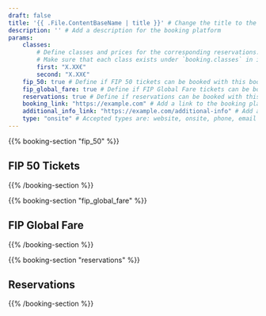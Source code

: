 ```yaml
---
draft: false
title: '{{ .File.ContentBaseName | title }}' # Change the title to the name of the booking platform
description: '' # Add a description for the booking platform
params:
    classes:
        # Define classes and prices for the corresponding reservations.
        # Make sure that each class exists under `booking.classes` in i18n.
        first: "X.XX€"
        second: "X.XX€"
    fip_50: true # Define if FIP 50 tickets can be booked with this booking platform
    fip_global_fare: true # Define if FIP Global Fare tickets can be booked with this booking platform
    reservations: true # Define if reservations can be booked with this booking platform
    booking_link: "https://example.com" # Add a link to the booking platform
    additional_info_link: "https://example.com/additional-info" # Add a link with additional information
    type: "onsite" # Accepted types are: website, onsite, phone, email and machine
---
```


{{% booking-section "fip_50" %}}
## FIP 50 Tickets

<!--
    Explain the steps for booking FIP 50 tickets with this booking platform.
-->
{{% /booking-section %}}

{{% booking-section "fip_global_fare" %}}
## FIP Global Fare

<!--
    Explain the steps for booking FIP Global Fares with this booking platform.
-->
{{% /booking-section %}}


{{% booking-section "reservations" %}}
## Reservations

<!--
    Explain the steps for booking reservations with this booking platform.
-->
{{% /booking-section %}}
